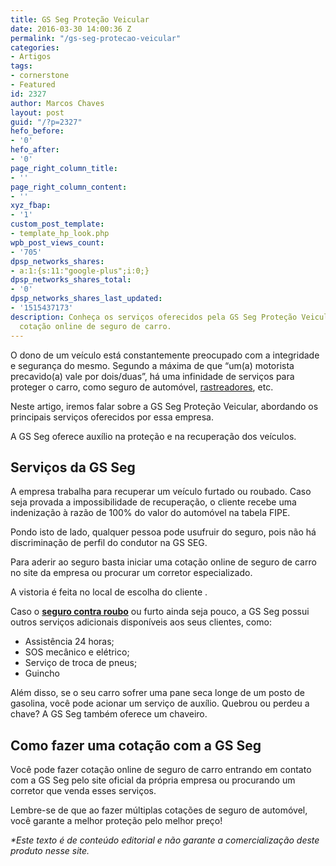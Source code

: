```yaml
---
title: GS Seg Proteção Veicular
date: 2016-03-30 14:00:36 Z
permalink: "/gs-seg-protecao-veicular"
categories:
- Artigos
tags:
- cornerstone
- Featured
id: 2327
author: Marcos Chaves
layout: post
guid: "/?p=2327"
hefo_before:
- '0'
hefo_after:
- '0'
page_right_column_title:
- ''
page_right_column_content:
- ''
xyz_fbap:
- '1'
custom_post_template:
- template_hp_look.php
wpb_post_views_count:
- '705'
dpsp_networks_shares:
- a:1:{s:11:"google-plus";i:0;}
dpsp_networks_shares_total:
- '0'
dpsp_networks_shares_last_updated:
- '1515437173'
description: Conheça os serviços oferecidos pela GS Seg Proteção Veicular e faça sua
  cotação online de seguro de carro.
---
```


O dono de um veículo está constantemente preocupado com a integridade e segurança do mesmo. Segundo a máxima de que “um(a) motorista precavido(a) vale por dois/duas”, há uma infinidade de serviços para proteger o carro, como seguro de automóvel, [rastreadores](/rastreador-carro), etc.

Neste artigo, iremos falar sobre a GS Seg Proteção Veicular, abordando os principais serviços oferecidos por essa empresa.

A GS Seg oferece auxílio na proteção e na recuperação dos veículos.

## **Serviços da GS Seg**

A empresa trabalha para recuperar um veículo furtado ou roubado. Caso seja provada a impossibilidade de recuperação, o cliente recebe uma indenização à razão de 100% do valor do automóvel na tabela FIPE.

Pondo isto de lado, qualquer pessoa pode usufruir do seguro, pois não há discriminação de perfil do condutor na GS SEG.

Para aderir ao seguro basta iniciar uma cotação online de seguro de carro no site da empresa ou procurar um corretor especializado.

A vistoria é feita no local de escolha do cliente .

Caso o **[seguro contra roubo](/seguro-auto-parcial-roubo)** ou furto ainda seja pouco, a GS Seg possui outros serviços adicionais disponíveis aos seus clientes, como:

  * Assistência 24 horas;
  * SOS mecânico e elétrico;
  * Serviço de troca de pneus;
  * Guincho

Além disso, se o seu carro sofrer uma pane seca longe de um posto de gasolina, você pode acionar um serviço de auxílio. Quebrou ou perdeu a chave? A GS Seg também oferece um chaveiro.

## **Como fazer uma cotação com a GS Seg**

Você pode fazer cotação online de seguro de carro entrando em contato com a GS Seg pelo site oficial da própria empresa ou procurando um corretor que venda esses serviços.

Lembre-se de que ao fazer múltiplas cotações de seguro de automóvel, você garante a melhor proteção pelo melhor preço!

_*Este texto é de conteúdo editorial e não garante a comercialização deste produto nesse site._